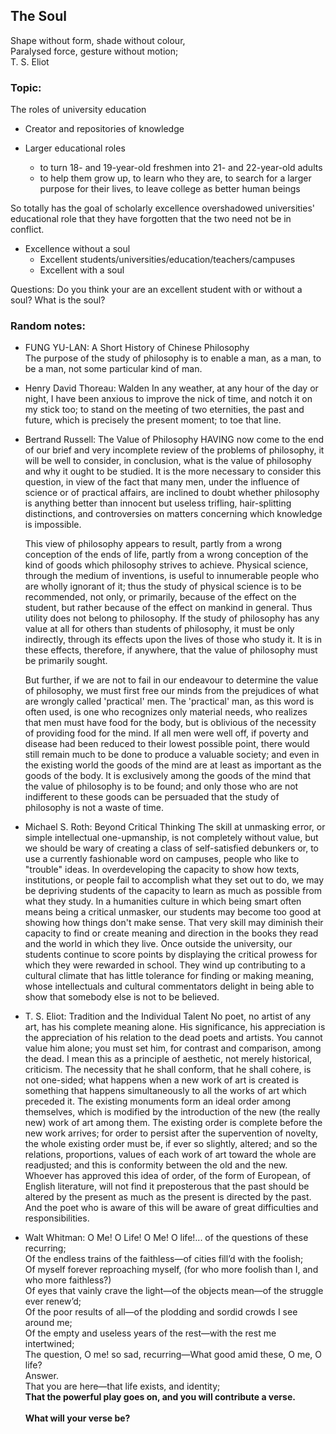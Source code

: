 ## The Soul

Shape without form, shade without colour,<br>
Paralysed force, gesture without motion;<br>
T. S. Eliot

### Topic:

The roles of university education

+ Creator and repositories of knowledge

+ Larger educational roles
  + to turn 18- and 19-year-old freshmen into 21- and 22-year-old adults
  + to help them grow up, to learn who they are, to search for a larger purpose for their lives, to leave college as better human beings

So totally has the goal of scholarly excellence overshadowed universities' educational role that they have forgotten that
the two need not be in conflict.

+ Excellence without a soul
  + Excellent students/universities/education/teachers/campuses
  + Excellent with a soul

Questions: Do you think your are an excellent student with or without a soul? What is the soul?

### Random notes:

+ FUNG YU-LAN: A Short History of Chinese Philosophy  
  The purpose of the study of philosophy is to enable a man, as a man, to be a man, not some particular kind of man.

+ Henry David Thoreau: Walden
  In any weather, at any hour of the day or night, I have been anxious to improve the nick of time, and notch it on my stick too; to stand on the meeting of two eternities, the past and future, which is precisely the present moment; to toe that line.<br>

+ Bertrand Russell: The Value of Philosophy
  HAVING now come to the end of our brief and very incomplete review of the problems of philosophy, it will be well to consider, in conclusion, what is the value of philosophy and why it ought to be studied. It is the more necessary to consider this question, in view of the fact that many men, under the influence of science or of practical affairs, are inclined to doubt whether philosophy is anything better than innocent but useless trifling, hair-splitting distinctions, and controversies on matters concerning which knowledge is impossible.

  This view of philosophy appears to result, partly from a wrong conception of the ends of life, partly from a wrong conception of the kind of goods which philosophy strives to achieve. Physical science, through the medium of inventions, is useful to innumerable people who are wholly ignorant of it; thus the study of physical science is to be recommended, not only, or primarily, because of the effect on the student, but rather because of the effect on mankind in general. Thus utility does not belong to philosophy. If the study of philosophy has any value at all for others than students of philosophy, it must be only indirectly, through its effects upon the lives of those who study it. It is in these effects, therefore, if anywhere, that the value of philosophy must be primarily sought.

  But further, if we are not to fail in our endeavour to determine the value of philosophy, we must first free our minds from the prejudices of what are wrongly called 'practical' men. The 'practical' man, as this word is often used, is one who recognizes only material needs, who realizes that men must have food for the body, but is oblivious of the necessity of providing food for the mind. If all men were well off, if poverty and disease had been reduced to their lowest possible point, there would still remain much to be done to produce a valuable society; and even in the existing world the goods of the mind are at least as important as the goods of the body. It is exclusively among the goods of the mind that the value of philosophy is to be found; and only those who are not indifferent to these goods can be persuaded that the study of philosophy is not a waste of time.

+ Michael S. Roth: Beyond Critical Thinking
  The skill at unmasking error, or simple intellectual one-upmanship, is not completely without value, but we should be wary of creating a class of self-satisfied debunkers or, to use a currently fashionable word on campuses, people who like to "trouble" ideas. In overdeveloping the capacity to show how texts, institutions, or people fail to accomplish what they set out to do, we may be depriving students of the capacity to learn as much as possible from what they study. In a humanities culture in which being smart often means being a critical unmasker, our students may become too good at showing how things don't make sense. That very skill may diminish their capacity to find or create meaning and direction in the books they read and the world in which they live. Once outside the university, our students continue to score points by displaying the critical prowess for which they were rewarded in school. They wind up contributing to a cultural climate that has little tolerance for finding or making meaning, whose intellectuals and cultural commentators delight in being able to show that somebody else is not to be believed.

+ T. S. Eliot: Tradition and the Individual Talent
  No poet, no artist of any art, has his complete meaning alone. His significance, his appreciation is the appreciation of his relation to the dead poets and artists. You cannot value him alone; you must set him, for contrast and comparison, among the dead. I mean this as a principle of aesthetic, not merely historical, criticism. The necessity that he shall conform, that he shall cohere, is not one-sided; what happens when a new work of art is created is something that happens simultaneously to all the works of art which preceded it. The existing monuments form an ideal order among themselves, which is modified by the introduction of the new (the really new) work of art among them. The existing order is complete before the new work arrives; for order to persist after the supervention of novelty, the whole existing order must be, if ever so slightly, altered; and so the relations, proportions, values of each work of art toward the whole are readjusted; and this is conformity between the old and the new. Whoever has approved this idea of order, of the form of European, of English literature, will not find it preposterous that the past should be altered by the present as much as the present is directed by the past. And the poet who is aware of this will be aware of great difficulties and responsibilities.

+ Walt Whitman: O Me! O Life!
  O Me! O life!... of the questions of these recurring;	<br>
  Of the endless trains of the faithless—of cities fill’d with the foolish;	 <br>
  Of myself forever reproaching myself, (for who more foolish than I, and who more faithless?) <br>
  Of eyes that vainly crave the light—of the objects mean—of the struggle ever renew’d;	 <br>
  Of the poor results of all—of the plodding and sordid crowds I see around me; <br>
  Of the empty and useless years of the rest—with the rest me intertwined;	 <br>
  The question, O me! so sad, recurring—What good amid these, O me, O life?	 <br>
  Answer.<br>
  That you are here—that life exists, and identity;	 <br>
  **That the powerful play goes on, and you will contribute a verse.<br><br>**
  **What will your verse be?**
